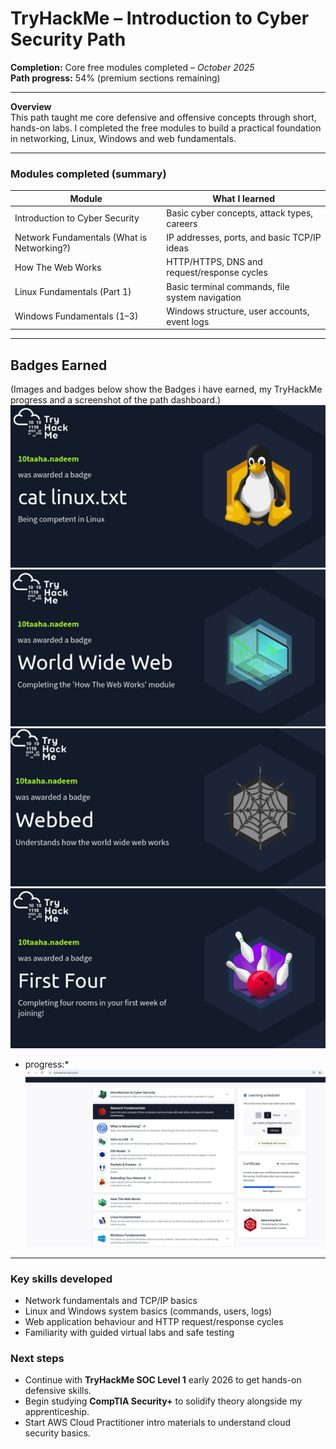 # TryHackMe – Introduction to Cyber Security Path

**Completion:** Core free modules completed – *October 2025*  
**Path progress:** 54% (premium sections remaining)

---

**Overview**  
This path taught me core defensive and offensive concepts through short, hands-on labs. I completed the free modules to build a practical foundation in networking, Linux, Windows and web fundamentals.

---

### Modules completed (summary)
| Module | What I learned |
|---|---|
| Introduction to Cyber Security | Basic cyber concepts, attack types, careers |
| Network Fundamentals (What is Networking?) | IP addresses, ports, and basic TCP/IP ideas |
| How The Web Works | HTTP/HTTPS, DNS and request/response cycles |
| Linux Fundamentals (Part 1) | Basic terminal commands, file system navigation |
| Windows Fundamentals (1–3) | Windows structure, user accounts, event logs |
---

## Badges Earned 
(Images and badges below show the Badges i have earned, my TryHackMe progress and a screenshot of the path dashboard.)
![Linux Fundamentals Badge](screenshots/badge_linux.png)
![How The Web Works Badge](screenshots/badge_worldwideweb.png)
![Webbed Badge](screenshots/badge_webbed.png)
![First Four Badge](screenshots/badge_firstfour.png)

* progress:*  
![TryHackMe Path Progress](screenshots/tryhackme_path_progress.png)

---

### Key skills developed
- Network fundamentals and TCP/IP basics  
- Linux and Windows system basics (commands, users, logs)  
- Web application behaviour and HTTP request/response cycles  
- Familiarity with guided virtual labs and safe testing

### Next steps
- Continue with **TryHackMe SOC Level 1** early 2026 to get hands-on defensive skills.  
- Begin studying **CompTIA Security+** to solidify theory alongside my apprenticeship.  
- Start AWS Cloud Practitioner intro materials to understand cloud security basics.


